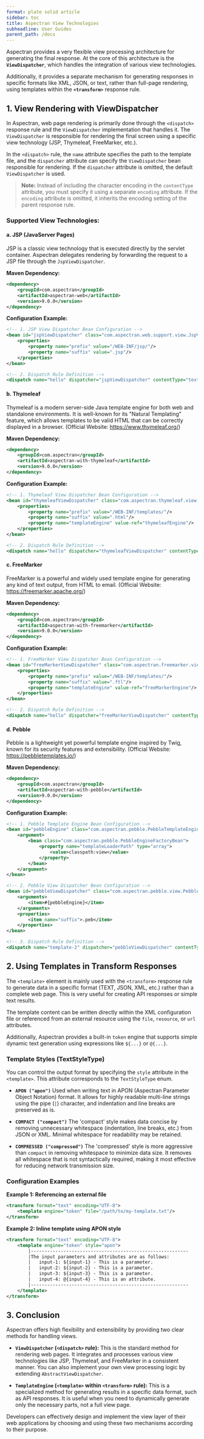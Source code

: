 ```yaml
---
format: plate solid article
sidebar: toc
title: Aspectran View Technologies
subheadline: User Guides
parent_path: /docs
---
```


Aspectran provides a very flexible view processing architecture for generating the final response. At the core of this architecture is the **`ViewDispatcher`**, which handles the integration of various view technologies.

Additionally, it provides a separate mechanism for generating responses in specific formats like XML, JSON, or text, rather than full-page rendering, using templates within the **`<transform>`** response rule.

## 1. View Rendering with ViewDispatcher

In Aspectran, web page rendering is primarily done through the `<dispatch>` response rule and the `ViewDispatcher` implementation that handles it. The `ViewDispatcher` is responsible for rendering the final screen using a specific view technology (JSP, Thymeleaf, FreeMarker, etc.).

In the `<dispatch>` rule, the `name` attribute specifies the path to the template file, and the `dispatcher` attribute can specify the `ViewDispatcher` bean responsible for rendering. If the `dispatcher` attribute is omitted, the default `ViewDispatcher` is used.

> **Note:** Instead of including the character encoding in the `contentType` attribute, you must specify it using a separate `encoding` attribute. If the `encoding` attribute is omitted, it inherits the encoding setting of the parent response rule.

### Supported View Technologies:

#### a. JSP (JavaServer Pages)

JSP is a classic view technology that is executed directly by the servlet container. Aspectran delegates rendering by forwarding the request to a JSP file through the `JspViewDispatcher`.

**Maven Dependency:**
```xml
<dependency>
    <groupId>com.aspectran</groupId>
    <artifactId>aspectran-web</artifactId>
    <version>9.0.0</version>
</dependency>
```

**Configuration Example:**
```xml
<!-- 1. JSP View Dispatcher Bean Configuration -->
<bean id="jspViewDispatcher" class="com.aspectran.web.support.view.JspViewDispatcher">
    <properties>
        <property name="prefix" value="/WEB-INF/jsp/"/>
        <property name="suffix" value=".jsp"/>
    </properties>
</bean>

<!-- 2. Dispatch Rule Definition -->
<dispatch name="hello" dispatcher="jspViewDispatcher" contentType="text/html" encoding="UTF-8"/>
```

#### b. Thymeleaf

Thymeleaf is a modern server-side Java template engine for both web and standalone environments. It is well-known for its "Natural Templating" feature, which allows templates to be valid HTML that can be correctly displayed in a browser. (Official Website: https://www.thymeleaf.org/)

**Maven Dependency:**
```xml
<dependency>
    <groupId>com.aspectran</groupId>
    <artifactId>aspectran-with-thymeleaf</artifactId>
    <version>9.0.0</version>
</dependency>
```

**Configuration Example:**
```xml
<!-- 1. Thymeleaf View Dispatcher Bean Configuration -->
<bean id="thymeleafViewDispatcher" class="com.aspectran.thymeleaf.view.ThymeleafViewDispatcher">
    <properties>
        <property name="prefix" value="/WEB-INF/templates/"/>
        <property name="suffix" value=".html"/>
        <property name="templateEngine" value-ref="thymeleafEngine"/>
    </properties>
</bean>

<!-- 2. Dispatch Rule Definition -->
<dispatch name="hello" dispatcher="thymeleafViewDispatcher" contentType="text/html" encoding="UTF-8"/>
```

#### c. FreeMarker

FreeMarker is a powerful and widely used template engine for generating any kind of text output, from HTML to email. (Official Website: https://freemarker.apache.org/)

**Maven Dependency:**
```xml
<dependency>
    <groupId>com.aspectran</groupId>
    <artifactId>aspectran-with-freemarker</artifactId>
    <version>9.0.0</version>
</dependency>
```

**Configuration Example:**
```xml
<!-- 1. FreeMarker View Dispatcher Bean Configuration -->
<bean id="freeMarkerViewDispatcher" class="com.aspectran.freemarker.view.FreeMarkerViewDispatcher">
    <properties>
        <property name="prefix" value="/WEB-INF/templates/"/>
        <property name="suffix" value=".ftl"/>
        <property name="templateEngine" value-ref="freeMarkerEngine"/>
    </properties>
</bean>

<!-- 2. Dispatch Rule Definition -->
<dispatch name="hello" dispatcher="freeMarkerViewDispatcher" contentType="text/html" encoding="UTF-8"/>
```

#### d. Pebble

Pebble is a lightweight yet powerful template engine inspired by Twig, known for its security features and extensibility. (Official Website: https://pebbletemplates.io/)

**Maven Dependency:**
```xml
<dependency>
    <groupId>com.aspectran</groupId>
    <artifactId>aspectran-with-pebble</artifactId>
    <version>9.0.0</version>
</dependency>
```

**Configuration Example:**
```xml
<!-- 1. Pebble Template Engine Bean Configuration -->
<bean id="pebbleEngine" class="com.aspectran.pebble.PebbleTemplateEngine">
    <argument>
        <bean class="com.aspectran.pebble.PebbleEngineFactoryBean">
            <property name="templateLoaderPath" type="array">
                <value>classpath:view</value>
            </property>
        </bean>
    </argument>
</bean>

<!-- 2. Pebble View Dispatcher Bean Configuration -->
<bean id="pebbleViewDispatcher" class="com.aspectran.pebble.view.PebbleViewDispatcher">
    <arguments>
        <item>#{pebbleEngine}</item>
    </arguments>
    <properties>
        <item name="suffix">.peb</item>
    </properties>
</bean>

<!-- 3. Dispatch Rule Definition -->
<dispatch name="template-2" dispatcher="pebbleViewDispatcher" contentType="text/html" encoding="UTF-8"/>
```

## 2. Using Templates in Transform Responses

The `<template>` element is mainly used with the `<transform>` response rule to generate data in a specific format (TEXT, JSON, XML, etc.) rather than a complete web page. This is very useful for creating API responses or simple text results.

The template content can be written directly within the XML configuration file or referenced from an external resource using the `file`, `resource`, or `url` attributes.

Additionally, Aspectran provides a built-in `token` engine that supports simple dynamic text generation using expressions like `${...}` or `@{...}`.

### Template Styles (TextStyleType)

You can control the output format by specifying the `style` attribute in the `<template>`. This attribute corresponds to the `TextStyleType` enum.

*   **`APON ("apon")`**
    Used when writing text in APON (Aspectran Parameter Object Notation) format. It allows for highly readable multi-line strings using the pipe (`|`) character, and indentation and line breaks are preserved as is.

*   **`COMPACT ("compact")`**
    The 'compact' style makes data concise by removing unnecessary whitespace (indentation, line breaks, etc.) from JSON or XML. Minimal whitespace for readability may be retained.

*   **`COMPRESSED ("compressed")`**
    The 'compressed' style is more aggressive than `compact` in removing whitespace to minimize data size. It removes all whitespace that is not syntactically required, making it most effective for reducing network transmission size.

### Configuration Examples

**Example 1: Referencing an external file**
```xml
<transform format="text" encoding="UTF-8">
    <template engine="token" file="/path/to/my-template.txt"/>
</transform>
```

**Example 2: Inline template using APON style**
```xml
<transform format="text" encoding="UTF-8">
    <template engine="token" style="apon">
        |----------------------------------------------------------
        |The input parameters and attributes are as follows:
        |   input-1: ${input-1} - This is a parameter.
        |   input-2: ${input-2} - This is a parameter.
        |   input-3: ${input-3} - This is a parameter.
        |   input-4: @{input-4} - This is an attribute.
        |----------------------------------------------------------
    </template>
</transform>
```

## 3. Conclusion

Aspectran offers high flexibility and extensibility by providing two clear methods for handling views.

*   **`ViewDispatcher` (`<dispatch>` rule):** This is the standard method for rendering web pages. It integrates and processes various view technologies like JSP, Thymeleaf, and FreeMarker in a consistent manner. You can also implement your own view processing logic by extending `AbstractViewDispatcher`.

*   **`TemplateEngine` (`<template>` within `<transform>` rule):** This is a specialized method for generating results in a specific data format, such as API responses. It is useful when you need to dynamically generate only the necessary parts, not a full view page.

Developers can effectively design and implement the view layer of their web applications by choosing and using these two mechanisms according to their purpose.
